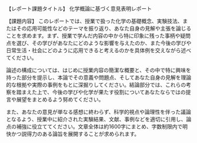 【レポート課題タイトル】
化学概論に基づく意見表明レポート

【課題内容】
このレポートでは、授業で扱った化学の基礎概念、実験技法、またはその応用可能性などのテーマを振り返り、あなた自身の見解や主張を論じることを求めます。まず、授業で学んだ内容の中から特に印象に残った事柄や疑問点を選び、その学びがあなたにどのような影響を与えたのか、また今後の学びや日常生活・社会にどのように応用できると考えるのかを具体例を交えながら述べてください。

論述の構成については、はじめに授業内容の簡潔な概要と、その中で特に興味を持った部分を提示し、本論でその意義や問題点、そしてあなた自身の見解を理論的な根拠や実際の事例をもとに深掘りしてください。結論部分では、これらの考察を踏まえた上で、今後の学びや化学が果たす役割についてあなたならではの提言や展望をまとめるよう努めてください。

また、あなたの意見が単なる感想に終わらず、科学的視点や論理性を伴った議論となるよう、授業中に紹介された実験結果、文献、事例などを適切に引用し、論点の補強に役立ててください。文章全体は約1600字にまとめ、字数制限内で明快かつ説得力のある論旨を展開することが求められます。